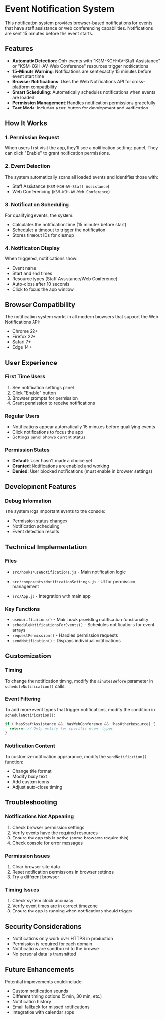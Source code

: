 # Event Notification System

This notification system provides browser-based notifications for events that have staff assistance or web conferencing capabilities. Notifications are sent 15 minutes before the event starts.

## Features

- **Automatic Detection**: Only events with "KSM-KGH-AV-Staff Assistance" or "KSM-KGH-AV-Web Conference" resources trigger notifications
- **15-Minute Warning**: Notifications are sent exactly 15 minutes before event start time
- **Browser Notifications**: Uses the Web Notifications API for cross-platform compatibility
- **Smart Scheduling**: Automatically schedules notifications when events are loaded
- **Permission Management**: Handles notification permissions gracefully
- **Test Mode**: Includes a test button for development and verification

## How It Works

### 1. Permission Request
When users first visit the app, they'll see a notification settings panel. They can click "Enable" to grant notification permissions.

### 2. Event Detection
The system automatically scans all loaded events and identifies those with:
- Staff Assistance (`KSM-KGH-AV-Staff Assistance`)
- Web Conferencing (`KSM-KGH-AV-Web Conference`)

### 3. Notification Scheduling
For qualifying events, the system:
- Calculates the notification time (15 minutes before start)
- Schedules a timeout to trigger the notification
- Stores timeout IDs for cleanup

### 4. Notification Display
When triggered, notifications show:
- Event name
- Start and end times
- Resource types (Staff Assistance/Web Conference)
- Auto-close after 10 seconds
- Click to focus the app window

## Browser Compatibility

The notification system works in all modern browsers that support the Web Notifications API:
- Chrome 22+
- Firefox 22+
- Safari 7+
- Edge 14+

## User Experience

### First Time Users
1. See notification settings panel
2. Click "Enable" button
3. Browser prompts for permission
4. Grant permission to receive notifications

### Regular Users
- Notifications appear automatically 15 minutes before qualifying events
- Click notifications to focus the app
- Settings panel shows current status

### Permission States
- **Default**: User hasn't made a choice yet
- **Granted**: Notifications are enabled and working
- **Denied**: User blocked notifications (must enable in browser settings)

## Development Features


### Debug Information
The system logs important events to the console:
- Permission status changes
- Notification scheduling
- Event detection results

## Technical Implementation

### Files
- `src/hooks/useNotifications.js` - Main notification logic
- `src/components/NotificationSettings.js` - UI for permission management

- `src/App.js` - Integration with main app

### Key Functions
- `useNotifications()` - Main hook providing notification functionality
- `scheduleNotificationsForEvents()` - Schedules notifications for event arrays
- `requestPermission()` - Handles permission requests
- `sendNotification()` - Displays individual notifications

## Customization

### Timing
To change the notification timing, modify the `minutesBefore` parameter in `scheduleNotification()` calls.

### Event Filtering
To add more event types that trigger notifications, modify the condition in `scheduleNotification()`:

```javascript
if (!hasStaffAssistance && !hasWebConference && !hasOtherResource) {
  return; // Only notify for specific event types
}
```

### Notification Content
To customize notification appearance, modify the `sendNotification()` function:
- Change title format
- Modify body text
- Add custom icons
- Adjust auto-close timing

## Troubleshooting

### Notifications Not Appearing
1. Check browser permission settings
2. Verify events have the required resources
3. Ensure the app tab is active (some browsers require this)
3. Check console for error messages

### Permission Issues
1. Clear browser site data
2. Reset notification permissions in browser settings
3. Try a different browser

### Timing Issues
1. Check system clock accuracy
2. Verify event times are in correct timezone
3. Ensure the app is running when notifications should trigger

## Security Considerations

- Notifications only work over HTTPS in production
- Permission is required for each domain
- Notifications are sandboxed to the browser
- No personal data is transmitted

## Future Enhancements

Potential improvements could include:
- Custom notification sounds
- Different timing options (5 min, 30 min, etc.)
- Notification history
- Email fallback for missed notifications
- Integration with calendar apps 